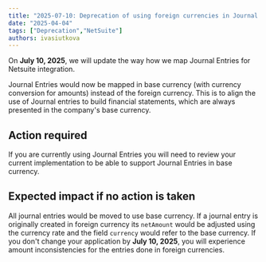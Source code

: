 ```yaml
---
title: "2025-07-10: Deprecation of using foreign currencies in Journal Entries for Netsuite integration"
date: "2025-04-04"
tags: ["Deprecation","NetSuite"]
authors: ivasiutkova
---
```

On **July 10, 2025**, we will update the way how we map Journal Entries for Netsuite integration.

<!--truncate-->

Journal Entries would now be mapped in base currency (with currency conversion for amounts) instead of the foreign currency. This is to align the use of Journal entries to build financial statements, which are always presented in the company's base currency.

## Action required

If you are currently using Journal Entries you will need to review your current implementation to be able to support Journal Entries in base currency.

## Expected impact if no action is taken

All journal entries would be moved to use base currency. If a journal entry is originally created in foreign currency its `netAmount` would be adjusted using the currency rate and the field `currency` would refer to the base currency. If you don't change your application by **July 10, 2025**, you will experience amount inconsistencies for the entries done in foreign currencies.


